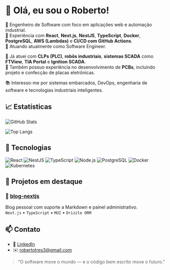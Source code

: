 # 👋 Olá, eu sou o Roberto!

🎯 Engenheiro de Software com foco em aplicações web e automação industrial.  
🔧 Experiência com **React**, **Next.js**, **NestJS**, **TypeScript**, **Docker**, **PostgreSQL**, **AWS (Lambdas)** e **CI/CD com GitHub Actions**.  
🚀 Atuando atualmente como Software Engineer.

🤖 Já atuei com **CLPs (PLC)**, **robôs industriais**, **sistemas SCADA** como **FTView**, **TIA Portal** e **Ignition SCADA**.  
📐 Também possuo experiência no desenvolvimento de **PCBs**, incluindo projeto e confecção de placas eletrônicas.

📚 Interesso-me por sistemas embarcados, DevOps, engenharia de software e tecnologias industriais inteligentes.


## 📈 Estatísticas

![GitHub Stats](https://github-readme-stats.vercel.app/api?username=robertotres3&show_icons=true&theme=default)


![Top Langs](https://github-readme-stats.vercel.app/api/top-langs/?username=robertotres3&layout=compact&theme=default)


## 🔧 Tecnologias

![React](https://img.shields.io/badge/React-61DAFB?style=flat&logo=react&logoColor=black)
![NestJS](https://img.shields.io/badge/NestJS-E0234E?style=flat&logo=nestjs&logoColor=white)
![TypeScript](https://img.shields.io/badge/TypeScript-007ACC?style=flat&logo=typescript&logoColor=white)
![Node.js](https://img.shields.io/badge/Node.js-339933?style=flat&logo=nodedotjs&logoColor=white)
![PostgreSQL](https://img.shields.io/badge/PostgreSQL-336791?style=flat&logo=postgresql&logoColor=white)
![Docker](https://img.shields.io/badge/Docker-2496ED?style=flat&logo=docker&logoColor=white)
![Kubernetes](https://img.shields.io/badge/Kubernetes-326CE5?style=flat&logo=kubernetes&logoColor=white)


## 📌 Projetos em destaque

### 🔹 [blog-nextjs](https://github.com/robertotres3/blog-nextjs)
Blog pessoal com suporte a Markdown e painel administrativo.  
`Next.js` • `TypeScript` • `MUI` • `Drizzle ORM`


## 📫 Contato

- 💼 [LinkedIn]([https://www.linkedin.com/in/seulinkedin](https://www.linkedin.com/in/roberto-tres-b47640197))
- ✉️ robertotres3@gmail.com

  
> “O software move o mundo — e o código bem escrito move o futuro.”
